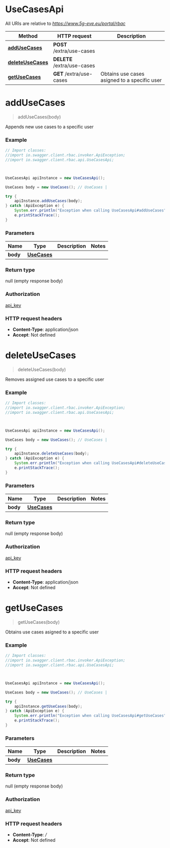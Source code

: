# UseCasesApi

All URIs are relative to *https://www.5g-eve.eu/portal/rbac*

Method | HTTP request | Description
------------- | ------------- | -------------
[**addUseCases**](UseCasesApi.md#addUseCases) | **POST** /extra/use-cases | 
[**deleteUseCases**](UseCasesApi.md#deleteUseCases) | **DELETE** /extra/use-cases | 
[**getUseCases**](UseCasesApi.md#getUseCases) | **GET** /extra/use-cases | Obtains use cases asigned to a specific user




<a name="addUseCases"></a>
# **addUseCases**
> addUseCases(body)



Appends new use cases to a specific user

### Example
```java
// Import classes:
//import io.swagger.client.rbac.invoker.ApiException;
//import io.swagger.client.rbac.api.UseCasesApi;



UseCasesApi apiInstance = new UseCasesApi();

UseCases body = new UseCases(); // UseCases | 

try {
    apiInstance.addUseCases(body);
} catch (ApiException e) {
    System.err.println("Exception when calling UseCasesApi#addUseCases");
    e.printStackTrace();
}
```

### Parameters

Name | Type | Description  | Notes
------------- | ------------- | ------------- | -------------
 **body** | [**UseCases**](UseCases.md)|  |


### Return type

null (empty response body)

### Authorization

[api_key](../README.md#api_key)

### HTTP request headers

 - **Content-Type**: application/json
 - **Accept**: Not defined


<a name="deleteUseCases"></a>
# **deleteUseCases**
> deleteUseCases(body)



Removes assigned use cases to a specific user

### Example
```java
// Import classes:
//import io.swagger.client.rbac.invoker.ApiException;
//import io.swagger.client.rbac.api.UseCasesApi;



UseCasesApi apiInstance = new UseCasesApi();

UseCases body = new UseCases(); // UseCases | 

try {
    apiInstance.deleteUseCases(body);
} catch (ApiException e) {
    System.err.println("Exception when calling UseCasesApi#deleteUseCases");
    e.printStackTrace();
}
```

### Parameters

Name | Type | Description  | Notes
------------- | ------------- | ------------- | -------------
 **body** | [**UseCases**](UseCases.md)|  |


### Return type

null (empty response body)

### Authorization

[api_key](../README.md#api_key)

### HTTP request headers

 - **Content-Type**: application/json
 - **Accept**: Not defined


<a name="getUseCases"></a>
# **getUseCases**
> getUseCases(body)

Obtains use cases asigned to a specific user

### Example
```java
// Import classes:
//import io.swagger.client.rbac.invoker.ApiException;
//import io.swagger.client.rbac.api.UseCasesApi;



UseCasesApi apiInstance = new UseCasesApi();

UseCases body = new UseCases(); // UseCases | 

try {
    apiInstance.getUseCases(body);
} catch (ApiException e) {
    System.err.println("Exception when calling UseCasesApi#getUseCases");
    e.printStackTrace();
}
```

### Parameters

Name | Type | Description  | Notes
------------- | ------------- | ------------- | -------------
 **body** | [**UseCases**](UseCases.md)|  |


### Return type

null (empty response body)

### Authorization

[api_key](../README.md#api_key)

### HTTP request headers

 - **Content-Type**: */*
 - **Accept**: Not defined



